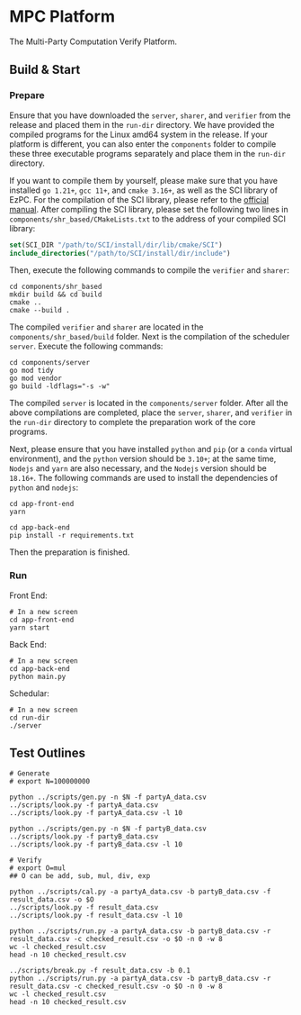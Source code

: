 # MPC Platform

The Multi-Party Computation Verify Platform.

## Build & Start

### Prepare

Ensure that you have downloaded the `server`, `sharer`, and `verifier` from the release and placed them in the `run-dir` directory. We have provided the compiled programs for the Linux amd64 system in the release. If your platform is different, you can also enter the `components` folder to compile these three executable programs separately and place them in the `run-dir` directory.

If you want to compile them by yourself, please make sure that you have installed `go 1.21+`, `gcc 11+`, and `cmake 3.16+`, as well as the SCI library of EzPC. For the compilation of the SCI library, please refer to the [official manual](https://github.com/mpc-msri/EzPC/tree/master/SCI#readme). After compiling the SCI library, please set the following two lines in `components/shr_based/CMakeLists.txt` to the address of your compiled SCI library:
```cmake
set(SCI_DIR "/path/to/SCI/install/dir/lib/cmake/SCI")
include_directories("/path/to/SCI/install/dir/include")
```
Then, execute the following commands to compile the `verifier` and `sharer`:
```shell
cd components/shr_based
mkdir build && cd build
cmake ..
cmake --build .
```
The compiled `verifier` and `sharer` are located in the `components/shr_based/build` folder. Next is the compilation of the scheduler `server`. Execute the following commands:
```shell
cd components/server
go mod tidy
go mod vendor
go build -ldflags="-s -w"
```
The compiled `server` is located in the `components/server` folder. After all the above compilations are completed, place the `server`, `sharer`, and `verifier` in the `run-dir` directory to complete the preparation work of the core programs.

Next, please ensure that you have installed `python` and `pip` (or a `conda` virtual environment), and the `python` version should be `3.10+`; at the same time, `Nodejs` and `yarn` are also necessary, and the `Nodejs` version should be `18.16+`. The following commands are used to install the dependencies of `python` and `nodejs`:
```shell
cd app-front-end
yarn

cd app-back-end
pip install -r requirements.txt
```
Then the preparation is finished.

### Run

Front End:

```shell
# In a new screen
cd app-front-end
yarn start
```

Back End:

```shell
# In a new screen
cd app-back-end
python main.py
```

Schedular:

```shell
# In a new screen
cd run-dir
./server
```

## Test Outlines

```shell
# Generate
# export N=100000000

python ../scripts/gen.py -n $N -f partyA_data.csv
../scripts/look.py -f partyA_data.csv
../scripts/look.py -f partyA_data.csv -l 10

python ../scripts/gen.py -n $N -f partyB_data.csv
../scripts/look.py -f partyB_data.csv
../scripts/look.py -f partyB_data.csv -l 10

# Verify
# export O=mul
## O can be add, sub, mul, div, exp

python ../scripts/cal.py -a partyA_data.csv -b partyB_data.csv -f result_data.csv -o $O
../scripts/look.py -f result_data.csv
../scripts/look.py -f result_data.csv -l 10

python ../scripts/run.py -a partyA_data.csv -b partyB_data.csv -r result_data.csv -c checked_result.csv -o $O -n 0 -w 8
wc -l checked_result.csv
head -n 10 checked_result.csv

../scripts/break.py -f result_data.csv -b 0.1
python ../scripts/run.py -a partyA_data.csv -b partyB_data.csv -r result_data.csv -c checked_result.csv -o $O -n 0 -w 8
wc -l checked_result.csv
head -n 10 checked_result.csv
```
